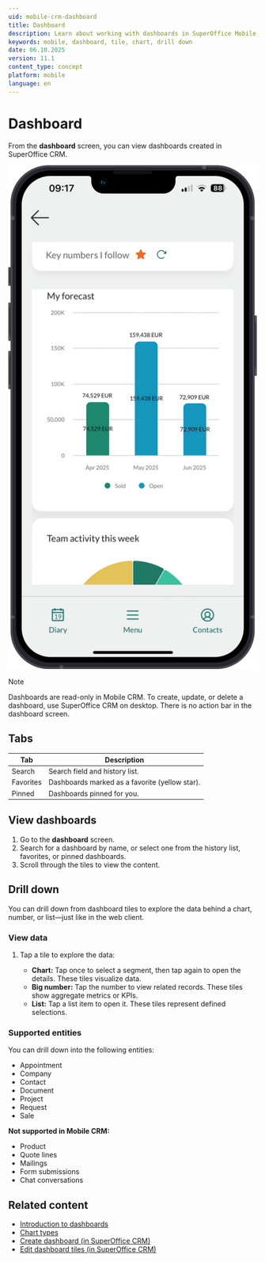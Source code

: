 ```yaml
---
uid: mobile-crm-dashboard
title: Dashboard
description: Learn about working with dashboards in SuperOffice Mobile CRM.
keywords: mobile, dashboard, tile, chart, drill down
date: 06.10.2025
version: 11.1
content_type: concept
platform: mobile
language: en
---
```


# Dashboard <i class="ph ph-gauge" aria-hidden="true"></i>

From the **dashboard** screen, you can view dashboards created in SuperOffice CRM.

![Mobile CRM: dashboard with multiple tiles -app-screen][img1]

> [!NOTE]
> Dashboards are read-only in Mobile CRM. To create, update, or delete a dashboard, use SuperOffice CRM on desktop. There is no action bar in the dashboard screen.

## Tabs

| Tab | Description |
|---|---|
| Search | Search field and history list. |
| Favorites | Dashboards marked as a favorite (yellow star). |
| Pinned | Dashboards pinned for you. |

## View dashboards

1. Go to the **dashboard** screen.
2. Search for a dashboard by name, or select one from the history list, favorites, or pinned dashboards.
3. Scroll through the tiles to view the content.

## <a id="drill-down"></a>Drill down

You can drill down from dashboard tiles to explore the data behind a chart, number, or list—just like in the web client.

### View data

1. Tap a tile to explore the data:

    * **Chart:** Tap once to select a segment, then tap again to open the details. These tiles visualize data.
    * **Big number:** Tap the number to view related records. These tiles show aggregate metrics or KPIs.
    * **List:** Tap a list item to open it. These tiles represent defined selections.

### Supported entities

You can drill down into the following entities:

* Appointment
* Company
* Contact
* Document
* Project
* Request
* Sale

**Not supported in Mobile CRM:**

* Product
* Quote lines
* Mailings
* Form submissions
* Chat conversations

## Related content

* [Introduction to dashboards][4]
* [Chart types][1]
* [Create dashboard (in SuperOffice CRM)][3]
* [Edit dashboard tiles (in SuperOffice CRM)][2]

<!-- Referenced links -->
[1]: ../../../dashboard/learn/index.md#charts
[2]: ../../../dashboard/learn/working-with-tiles.md
[3]: ../../../dashboard/learn/create.md
[4]: ../../../dashboard/learn/index.md

<!-- Referenced images -->
[img1]: ../../../../media/loc/en/mobile/dashboard.png
